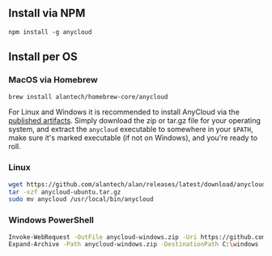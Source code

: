 ## Install via NPM

```
npm install -g anycloud
```

## Install per OS

### MacOS via Homebrew

```bash
brew install alantech/homebrew-core/anycloud
```

For Linux and Windows it is recommended to install AnyCloud via the [published artifacts](https://github.com/alantech/anycloud/releases/latest). Simply download the zip or tar.gz file for your operating system, and extract the `anycloud` executable to somewhere in your `$PATH`, make sure it's marked executable \(if not on Windows\), and you're ready to roll.

### Linux

```bash
wget https://github.com/alantech/alan/releases/latest/download/anycloud-ubuntu.tar.gz
tar -xzf anycloud-ubuntu.tar.gz
sudo mv anycloud /usr/local/bin/anycloud
```

### Windows PowerShell

```bash
Invoke-WebRequest -OutFile anycloud-windows.zip -Uri https://github.com/alantech/alan/releases/latest/download/anycloud-windows.zip
Expand-Archive -Path anycloud-windows.zip -DestinationPath C:\windows
```
